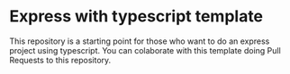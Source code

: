 # Express with typescript template

This repository is a starting point for those who want to do an express project using typescript.
You can colaborate with this template doing Pull Requests to this repository.
